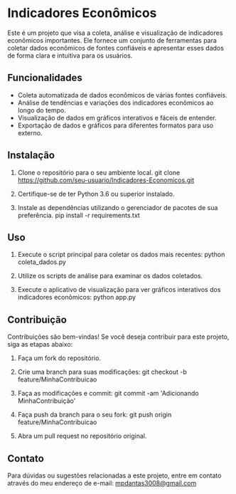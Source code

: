 # Indicadores Econômicos

Este é um projeto que visa a coleta, análise e visualização de indicadores econômicos importantes. Ele fornece um conjunto de ferramentas para coletar dados econômicos de fontes confiáveis e apresentar esses dados de forma clara e intuitiva para os usuários.

## Funcionalidades

- Coleta automatizada de dados econômicos de várias fontes confiáveis.
- Análise de tendências e variações dos indicadores econômicos ao longo do tempo.
- Visualização de dados em gráficos interativos e fáceis de entender.
- Exportação de dados e gráficos para diferentes formatos para uso externo.

## Instalação

1. Clone o repositório para o seu ambiente local.
git clone https://github.com/seu-usuario/Indicadores-Economicos.git


2. Certifique-se de ter Python 3.6 ou superior instalado.

3. Instale as dependências utilizando o gerenciador de pacotes de sua preferência.
pip install -r requirements.txt

## Uso

1. Execute o script principal para coletar os dados mais recentes:
python coleta_dados.py

2. Utilize os scripts de análise para examinar os dados coletados.

3. Execute o aplicativo de visualização para ver gráficos interativos dos indicadores econômicos:
python app.py


## Contribuição

Contribuições são bem-vindas! Se você deseja contribuir para este projeto, siga as etapas abaixo:

1. Faça um fork do repositório.
2. Crie uma branch para suas modificações:
git checkout -b feature/MinhaContribuicao

3. Faça as modificações e commit:
git commit -am 'Adicionando MinhaContribuição'

4. Faça push da branch para o seu fork:
git push origin feature/MinhaContribuicao

5. Abra um pull request no repositório original.


## Contato

Para dúvidas ou sugestões relacionadas a este projeto, entre em contato através do meu endereço de e-mail: mpdantas3008@gmail.com

